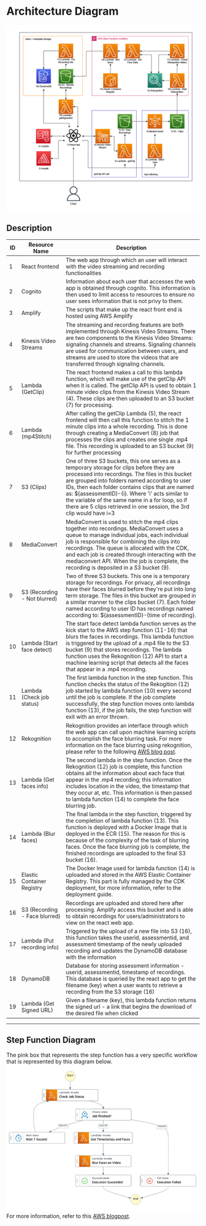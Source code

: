 # Architecture Diagram
![alt text](images/architecture3-3.png)
## Description 
| ID | Resource Name                 | Description |
| -- | ----------------------------- | ----------- | 
| 1  | React frontend                | The web app through which an user will interact with the video streaming and recording functionalities
| 2  | Cognito                       | Information about each user that accesses the web app is obtained through cognito. This information is then used to limit access to resources to ensure no user sees information that is not privy to them.
| 3  | Amplify                       | The scripts that make up the react front end is hosted using AWS Amplify
| 4  | Kinesis Video Streams         | The streaming and recording features are both implemented through Kinesis Video Streams. There are two components to the Kinesis Video Streams: signaling channels and streams. Signaling channels are used for communication between users, and streams are used to store the videos that are transferred through signaling channels. 
| 5  | Lambda (GetClip)              | The react frontend makes a call to this lambda function, which will make use of the getClip API when it is called. The getClip API is used to obtain 1 minute video clips from the Kinesis Video Stream (4). These clips are then uploaded to an S3 bucket (7) for processing.
| 6  | Lambda (mp4Stitch)            | After calling the getClip Lambda (5), the react frontend will then call this function to stitch the 1 minute clips into a whole recording. This is done through creating a MediaConvert (8) job that processes the clips and creates one single .mp4 file. This recording is uploaded to an S3 bucket (9) for further processing
| 7  | S3 (Clips)                    | One of three S3 buckets, this one serves as a temporary storage for clips before they are processed into recordings. The files in this bucket are grouped into folders named according to user IDs, then each folder contains clips that are named as: ${assessmentID}-{i}. Where 'i' acts similar to the variable of the same name in a for loop, so if there are 5 clips retrieved in one session, the 3rd clip would have i=3
| 8  | MediaConvert                  | MediaConvert is used to stitch the mp4 clips together into recordings. MediaConvert uses a queue to manage individual jobs, each individual job is responsible for combining the clips into recordings. The queue is allocated with the CDK, and each job is created through interacting with the mediaconvert API. When the job is complete, the recording is deposited in a S3 bucket (9).
| 9  | S3 (Recording - Not blurred)  | Two of three S3 buckets. This one is a temporary storage for recordings. For privacy, all recordings have their faces blurred before they're put into long term storage. The files in this bucket are grouped in a similar manner to the clips bucket (7). Each folder named according to user ID has recordings named according to: ${assessmentID}-{time of recording}. 
| 10 | Lambda (Start face detect)    | The start face detect lambda function serves as the kick start to the AWS step function (11-16) that blurs the faces in recordings. This lambda function is triggered by the upload of a .mp4 file to the S3 bucket (9) that stores recordings. The lambda function uses the Rekognition (12) API to start a machine learning script that detects all the faces that appear in a .mp4 recording.
| 11 | Lambda (Check job status)     | The first lambda function in the step function. This function checks the status of the Rekogition (12) job started by lambda function (10) every second until the job is complete. If the job complete successfully, the step function moves onto lambda function (13), if the job fails, the step function will exit with an error thrown.
| 12 | Rekognition                   | Rekognition provides an interface through which the web app can call upon machine learning scripts to accomplish the face blurring task. For more information on the face blurring using rekognition, please refer to the following [AWS blog post](https://aws.amazon.com/blogs/machine-learning/blur-faces-in-videos-automatically-with-amazon-rekognition-video/).
| 13 | Lambda (Get faces info)       | The second lambda in the step function. Once the Rekognition (12) job is complete, this function obtains all the information about each face that appear in the .mp4 recording; this information includes location in the video, the timestamp that they occur at, etc. This information is then passed to lambda function (14) to complete the face blurring job.
| 14 | Lambda (Blur faces)           | The final lambda in the step function, triggered by the completion of lambda function (13). This function is deployed with a Docker Image that is deployed in the ECR (15). The reason for this is because of the complexity of the task of blurring faces. Once the face blurring job is complete, the finished recordings are uploaded to the final S3 bucket (16).
| 15 | Elastic Container Registry    | The Docker Image used for lambda function (14) is uploaded and stored in the AWS Elastic Container Registry. This part is fully managed by the CDK deployment, for more information, refer to the deployment guide.
| 16 | S3 (Recording - Face blurred) | Recordings are uploaded and stored here after processing. Amplify access this bucket and is able to obtain recordings for users/administrators to view on the react web app.
| 17 | Lambda (Put recording info)   | Triggered by the upload of a new file into S3 (16), this function takes the userid, assessmentid, and assessment timestamp of the newly uploaded recording and updates the DynamoDB database with the information 
| 18 | DynamoDB                      | Database for storing assessment information - userid, assessmentid, timestamp of recordings. This database is queried by the react app to get the filename (key) when a user wants to retrieve a recording from the S3 storage (16)
| 19 | Lambda (Get Signed URL)       | Given a filename (key), this lambda function returns the signed url - a link that begins the download of the desired file when clicked
---


## Step Function Diagram
The pink box that represents the step function has a very specific workflow that is represented by this diagram below.
![alt text](images/stepfunction.png)
For more information, refer to this [AWS blogpost](https://aws.amazon.com/blogs/machine-learning/blur-faces-in-videos-automatically-with-amazon-rekognition-video/).
